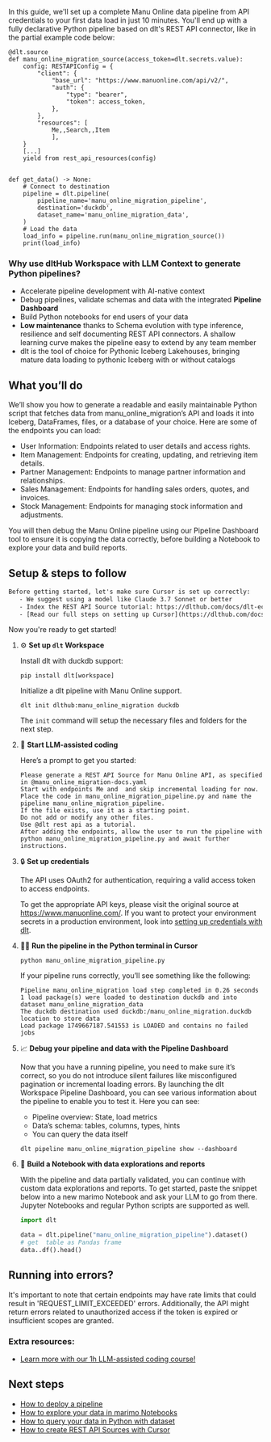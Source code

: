 In this guide, we'll set up a complete Manu Online data pipeline from API credentials to your first data load in just 10 minutes. You'll end up with a fully declarative Python pipeline based on dlt's REST API connector, like in the partial example code below:

```python-outcome
@dlt.source
def manu_online_migration_source(access_token=dlt.secrets.value):
    config: RESTAPIConfig = {
        "client": {
            "base_url": "https://www.manuonline.com/api/v2/",
            "auth": {
                "type": "bearer",
                "token": access_token,
            },
        },
        "resources": [
            Me,,Search,,Item
            ],
    }
    [...]
    yield from rest_api_resources(config)


def get_data() -> None:
    # Connect to destination
    pipeline = dlt.pipeline(
        pipeline_name='manu_online_migration_pipeline',
        destination='duckdb',
        dataset_name='manu_online_migration_data', 
    )
    # Load the data
    load_info = pipeline.run(manu_online_migration_source())
    print(load_info) 
```

### Why use dltHub Workspace with LLM Context to generate Python pipelines?

- Accelerate pipeline development with AI-native context
- Debug pipelines, validate schemas and data with the integrated **Pipeline Dashboard**
- Build Python notebooks for end users of your data
- **Low maintenance** thanks to Schema evolution with type inference, resilience and self documenting REST API connectors. A shallow learning curve makes the pipeline easy to extend by any team member
- dlt is the tool of choice for Pythonic Iceberg Lakehouses, bringing mature data loading to pythonic Iceberg with or without catalogs

## What you’ll do

We’ll show you how to generate a readable and easily maintainable Python script that fetches data from manu_online_migration’s API and loads it into Iceberg, DataFrames, files, or a database of your choice. Here are some of the endpoints you can load:

- User Information: Endpoints related to user details and access rights.
- Item Management: Endpoints for creating, updating, and retrieving item details.
- Partner Management: Endpoints to manage partner information and relationships.
- Sales Management: Endpoints for handling sales orders, quotes, and invoices.
- Stock Management: Endpoints for managing stock information and adjustments.

You will then debug the Manu Online pipeline using our Pipeline Dashboard tool to ensure it is copying the data correctly, before building a Notebook to explore your data and build reports.

## Setup & steps to follow

```default
Before getting started, let's make sure Cursor is set up correctly:
   - We suggest using a model like Claude 3.7 Sonnet or better
   - Index the REST API Source tutorial: https://dlthub.com/docs/dlt-ecosystem/verified-sources/rest_api/ and add it to context as **@dlt rest api**
   - [Read our full steps on setting up Cursor](https://dlthub.com/docs/dlt-ecosystem/llm-tooling/cursor-restapi#23-configuring-cursor-with-documentation)
```

Now you're ready to get started!

1. ⚙️ **Set up `dlt` Workspace**
    
    Install dlt with duckdb support:
    ```shell
    pip install dlt[workspace]
    ```

    Initialize a dlt pipeline with Manu Online support.
    ```shell
    dlt init dlthub:manu_online_migration duckdb
    ```

    The `init` command will setup the necessary files and folders for the next step.
    
2. 🤠 **Start LLM-assisted coding**
    
    Here’s a prompt to get you started:
    
    ```prompt
    Please generate a REST API Source for Manu Online API, as specified in @manu_online_migration-docs.yaml 
    Start with endpoints Me and  and skip incremental loading for now. 
    Place the code in manu_online_migration_pipeline.py and name the pipeline manu_online_migration_pipeline. 
    If the file exists, use it as a starting point. 
    Do not add or modify any other files. 
    Use @dlt rest api as a tutorial. 
    After adding the endpoints, allow the user to run the pipeline with python manu_online_migration_pipeline.py and await further instructions.
    ```

    
3. 🔒 **Set up credentials** 
    
    The API uses OAuth2 for authentication, requiring a valid access token to access endpoints.
    
    To get the appropriate API keys, please visit the original source at https://www.manuonline.com/.
    If you want to protect your environment secrets in a production environment, look into [setting up credentials with dlt](https://dlthub.com/docs/walkthroughs/add_credentials).
    
4. 🏃‍♀️ **Run the pipeline in the Python terminal in Cursor**
    
    ```shell
    python manu_online_migration_pipeline.py
    ```
    
    If your pipeline runs correctly, you’ll see something like the following:
    
    ```shell
    Pipeline manu_online_migration load step completed in 0.26 seconds
    1 load package(s) were loaded to destination duckdb and into dataset manu_online_migration_data
    The duckdb destination used duckdb:/manu_online_migration.duckdb location to store data
    Load package 1749667187.541553 is LOADED and contains no failed jobs
    ```
    
5. 📈 **Debug your pipeline and data with the Pipeline Dashboard**

    Now that you have a running pipeline, you need to make sure it’s correct, so you do not introduce silent failures like misconfigured pagination or incremental loading errors. By launching the dlt Workspace Pipeline Dashboard, you can see various information about the pipeline to enable you to test it. Here you can see:
    - Pipeline overview: State, load metrics
    - Data’s schema: tables, columns, types, hints
    - You can query the data itself
    
    ```shell
    dlt pipeline manu_online_migration_pipeline show --dashboard
    ```
    
6. 🐍 **Build a Notebook with data explorations and reports**

    With the pipeline and data partially validated, you can continue with custom data explorations and reports. To get started, paste the snippet below into a new marimo Notebook and ask your LLM to go from there. Jupyter Notebooks and regular Python scripts are supported as well.

    
    ```python
    import dlt

   data = dlt.pipeline("manu_online_migration_pipeline").dataset()
   # get  table as Pandas frame
   data..df().head()
    ```

## Running into errors?

It's important to note that certain endpoints may have rate limits that could result in 'REQUEST_LIMIT_EXCEEDED' errors. Additionally, the API might return errors related to unauthorized access if the token is expired or insufficient scopes are granted.

### Extra resources:

- [Learn more with our 1h LLM-assisted coding course!](https://www.youtube.com/watch?v=GGid70rnJuM)

## Next steps

- [How to deploy a pipeline](https://dlthub.com/docs/walkthroughs/deploy-a-pipeline)
- [How to explore your data in marimo Notebooks](https://dlthub.com/docs/general-usage/dataset-access/marimo)
- [How to query your data in Python with dataset](https://dlthub.com/docs/general-usage/dataset-access/dataset)
- [How to create REST API Sources with Cursor](https://dlthub.com/docs/dlt-ecosystem/llm-tooling/cursor-restapi)